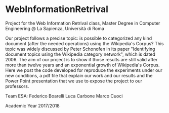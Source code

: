 # WebInformationRetrival
Project for the Web Information Retrival class, Master Degree in Computer Engineering @ La Sapienza, Università di Roma

Our project follows a precise topic: is possible to categorized any kind document (after the needed operations) using the Wikipedia's Corpus? This topic was widely discussed by Peter Schonofen in its paper "Identifying document topics using the Wikipedia category network", which is dated 2006. The aim of our project is to show if those results are still valid after more than twelve years and an exponential growth of Wikipedia's Corpus. Here we post the code developed for reproduce the experiments under our new conditions, a pdf file that explain our work and our results and the Power Point presentation that we use to expose the project to our professors.

Team ESA:
Federico Boarelli
Luca Carbone
Marco Cuoci

Academic Year 2017/2018
